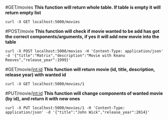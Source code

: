 #GET/movies
**This function will return whole table. If table is empty it will return empty list**

`curl -X GET localhost:5000/movies`


#POST/movie
**This function will check if movie wanted to be add has got the correct components/arguments, if yes it will add new movie into the table**

`curl -X POST localhost:5000/movies -H 'Content-Type: application/json' -d '{"title":"Matrix","description":"Movie with Keanu Reeves","release_year":1999}'`

#GET/movie/<int:id>
**This function will return movie (id, title, description, release year) with wanted id**

`curl -X GET localhost:5000/movies/1`

#PUT/movie/<int:id>
**This function will change components of wanted movie (by id), and return it with new ones**

`curl -X PUT localhost:5000/movies/1 -H 'Content-Type: application/json' -d '{"title":"John Wick","release_year":2014}'`
